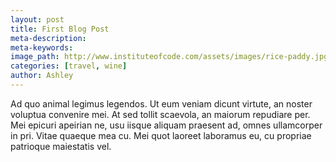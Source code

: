 ```yaml
---
layout: post
title: First Blog Post
meta-description:
meta-keywords:
image_path: http://www.instituteofcode.com/assets/images/rice-paddy.jpg
categories: [travel, wine]
author: Ashley
---
```


Ad quo animal legimus legendos. Ut eum veniam dicunt virtute, an noster voluptua convenire mei. At sed tollit scaevola, an maiorum repudiare per. Mei epicuri apeirian ne, usu iisque aliquam praesent ad, omnes ullamcorper in pri. Vitae quaeque mea cu. Mei quot laoreet laboramus eu, cu propriae patrioque maiestatis vel.

